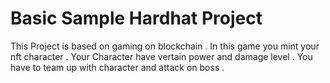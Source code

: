 # Basic Sample Hardhat Project

This Project is based on gaming on blockchain . In this game you mint your nft character . Your Character have vertain power and damage level . You have to team up with character and attack on boss . 
